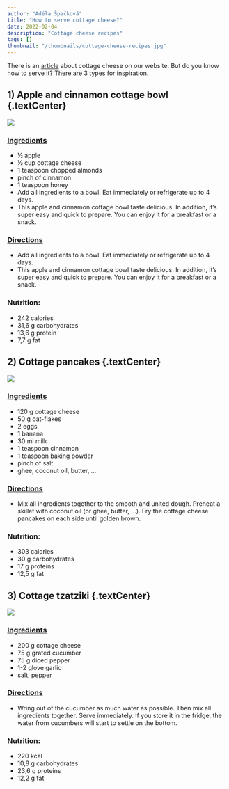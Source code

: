 ```yaml
---
author: "Adéla Špačková"
title: "How to serve cottage cheese?"
date: 2022-02-04
description: "Cottage cheese recipes"
tags: []
thumbnail: "/thumbnails/cottage-cheese-recipes.jpg"
---
```

There is an [article](/blog/cottage-cheese/) about  cottage cheese on our website. But do you know how to serve it? There are
3 types for inspiration.

## 1) Apple and cinnamon cottage bowl {.textCenter}
![](/images/cottage-cheese-recipes/1.jpg#center)
### <u>Ingredients</u>
- ½ apple
- ½ cup cottage cheese
- 1 teaspoon chopped almonds
- pinch of cinnamon
- 1 teaspoon honey
- Add all ingredients to a bowl. Eat immediately or refrigerate up to 4 days.
- This apple and cinnamon cottage bowl taste delicious. In addition, it’s super easy and quick to prepare. You can enjoy it for a breakfast or a snack.

### <u>Directions</u>
- Add all ingredients to a bowl. Eat immediately or refrigerate up to 4 days.
- This apple and cinnamon cottage bowl taste delicious. In addition, it’s super easy and quick to prepare. You can enjoy it for a breakfast or a snack.

### Nutrition:
- 242 calories
- 31,6 g carbohydrates
- 13,6 g protein
- 7,7 g fat

## 2) Cottage pancakes {.textCenter}
![](/images/cottage-cheese-recipes/2.jpg#center)
### <u>Ingredients</u>
* 120 g cottage cheese
* 50 g oat-flakes
* 2 eggs
* 1 banana
* 30 ml milk
* 1 teaspoon cinnamon
* 1 teaspoon baking powder
* pinch of salt
* ghee, coconut oil, butter, …

### <u>Directions</u>
- Mix all ingredients together to the smooth and united dough. Preheat a skillet with coconut oil (or ghee, butter, …). Fry the cottage cheese pancakes on each side until golden brown.

### Nutrition:
* 303 calories
* 30 g carbohydrates
* 17 g proteins
* 12,5 g fat

## 3) Cottage tzatziki {.textCenter}
![](/images/cottage-cheese-recipes/3.jpg#center)
### <u>Ingredients</u>
* 200 g cottage cheese
* 75 g grated cucumber
* 75 g diced pepper
* 1-2 glove garlic
* salt, pepper

### <u>Directions</u>
- Wring out of the cucumber as much water as possible. Then mix all ingredients together. Serve immediately. If you store it in the fridge, the water from cucumbers will start to settle on the bottom.

### Nutrition:
* 220 kcal
* 10,8 g carbohydrates
* 23,6 g proteins
* 12,2 g fat
